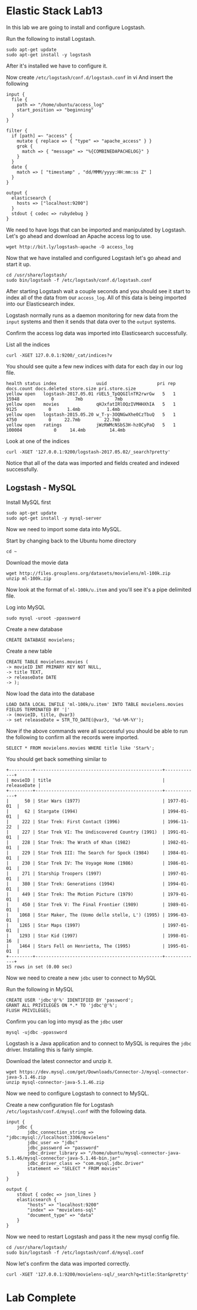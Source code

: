 # Elastic Stack Lab13
In this lab we are going to install and configure Logstash. 

Run the following to install Logstash.  
```
sudo apt-get update
sudo apt-get install -y logstash 
```

After it's installed we have to configure it.

Now create  `/etc/logstash/conf.d/logstash.conf` in vi 
And insert the following

```
input {
  file {
    path => "/home/ubuntu/access_log"
    start_position => "beginning"
  }
}

filter {
  if [path] =~ "access" {
    mutate { replace => { "type" => "apache_access" } }
    grok {
      match => { "message" => "%{COMBINEDAPACHELOG}" }
    }
  }
  date {
    match => [ "timestamp" , "dd/MMM/yyyy:HH:mm:ss Z" ]
  }
}

output {
  elasticsearch {
    hosts => ["localhost:9200"]
  }
  stdout { codec => rubydebug }
}
```

We need to have logs that can be imported and manipulated by Logstash. Let's go ahead and download an Apache access log to use. 
```
wget http://bit.ly/logstash-apache -O access_log
```

Now that we have installed and configured Logstash let's go ahead and start it up. 

```
cd /usr/share/logstash/
sudo bin/logstash -f /etc/logstash/conf.d/logstash.conf
```

After starting Logstash wait a couple seconds and you should see it start to index all of the data from our `access_log`.  All of this data is being imported into our Elasticsearch index. 

Logstash normally runs as a daemon monitoring for new data from the `input` systems and then it sends that data over to the `output` systems. 

Confirm the access log data was imported into Elasticsearch successfully. 

List all the indices 
```
curl -XGET 127.0.0.1:9200/_cat/indices?v
```

You should see quite a few new indices with data for each day in our log file. 

```
health status index               uuid                   pri rep docs.count docs.deleted store.size pri.store.size
yellow open   logstash-2017.05.01 rUEL5_TpQQGIlnTR2rwrGw   5   1      15948            0        7mb            7mb
yellow open   movies              qHJxfatIRlOQzIVMHHXhIA   5   1       9125            0      1.4mb          1.4mb
yellow open   logstash-2015.05.20 w_T-y-3OQNGwXhe0CzTbuQ   5   1       4750            0     22.7mb         22.7mb
yellow open   ratings             jWzRWMcNSbS3H-hz0CyPaQ   5   1     100004            0     14.4mb         14.4mb
```

Look at one of the indices 
```
curl -XGET '127.0.0.1:9200/logstash-2017.05.02/_search?pretty'
```

Notice that all of the data was imported and fields created and indexed successfully. 

## Logstash - MySQL 

Install MySQL first
```
sudo apt-get update 
sudo apt-get install -y mysql-server
```

Now we need to import some data into MySQL. 

Start by changing back to the Ubuntu home directory
```
cd ~
```

Download the movie data
```
wget http://files.grouplens.org/datasets/movielens/ml-100k.zip
unzip ml-100k.zip 
```

Now look at the format of `ml-100k/u.item` and you'll see it's a pipe delimited file. 

Log into MySQL 
```
sudo mysql -uroot -ppassword
```

Create a new database 
```
CREATE DATABASE movielens;
```

Create a new table
```
CREATE TABLE movielens.movies (
-> movieID INT PRIMARY KEY NOT NULL,
-> title TEXT,
-> releaseDate DATE
-> );
```


Now load the data into the database 
```
LOAD DATA LOCAL INFILE 'ml-100k/u.item' INTO TABLE movielens.movies FIELDS TERMINATED BY '|'
-> (movieID, title, @var3)
-> set releaseDate = STR_TO_DATE(@var3, '%d-%M-%Y');
```

Now if the above commands were all successful you should be able to run the following to confirm all the records were imported. 
```
SELECT * FROM movielens.movies WHERE title like 'Star%';
```

You should get back something similar to
```
+---------+------------------------------------------------+-------------+
| movieID | title                                          | releaseDate |
+---------+------------------------------------------------+-------------+
|      50 | Star Wars (1977)                               | 1977-01-01  |
|      62 | Stargate (1994)                                | 1994-01-01  |
|     222 | Star Trek: First Contact (1996)                | 1996-11-22  |
|     227 | Star Trek VI: The Undiscovered Country (1991)  | 1991-01-01  |
|     228 | Star Trek: The Wrath of Khan (1982)            | 1982-01-01  |
|     229 | Star Trek III: The Search for Spock (1984)     | 1984-01-01  |
|     230 | Star Trek IV: The Voyage Home (1986)           | 1986-01-01  |
|     271 | Starship Troopers (1997)                       | 1997-01-01  |
|     380 | Star Trek: Generations (1994)                  | 1994-01-01  |
|     449 | Star Trek: The Motion Picture (1979)           | 1979-01-01  |
|     450 | Star Trek V: The Final Frontier (1989)         | 1989-01-01  |
|    1068 | Star Maker, The (Uomo delle stelle, L') (1995) | 1996-03-01  |
|    1265 | Star Maps (1997)                               | 1997-01-01  |
|    1293 | Star Kid (1997)                                | 1998-01-16  |
|    1464 | Stars Fell on Henrietta, The (1995)            | 1995-01-01  |
+---------+------------------------------------------------+-------------+
15 rows in set (0.00 sec)
```

Now we need to create a new `jdbc` user to connect to MySQL

Run the following in MySQL 
```
CREATE USER 'jdbc'@'%' IDENTIFIED BY 'password';
GRANT ALL PRIVILEGES ON *.* TO 'jdbc'@'%';
FLUSH PRIVILEGES;
```

Confirm you can log into mysql as the `jdbc` user

```
mysql -ujdbc -ppassword
```

Logstash is a Java application and to connect to MySQL is requires the `jdbc` driver.  Installing this is fairly simple. 

Download the latest connector and unzip it.

```
wget https://dev.mysql.com/get/Downloads/Connector-J/mysql-connector-java-5.1.46.zip
unzip mysql-connector-java-5.1.46.zip
```

Now we need to configure Logstash to connect to MySQL. 

Create a new configuration file for Logstash `/etc/logstash/conf.d/mysql.conf` with the following data.
```
input {
    jdbc {
        jdbc_connection_string => "jdbc:mysql://localhost:3306/movielens"
        jdbc_user => "jdbc"
        jdbc_password => "password"
        jdbc_driver_library => "/home/ubuntu/mysql-connector-java-5.1.46/mysql-connector-java-5.1.46-bin.jar"
        jdbc_driver_class => "com.mysql.jdbc.Driver"
        statement => "SELECT * FROM movies"
    }
}

output {
    stdout { codec => json_lines }
    elasticsearch {
        "hosts" => "localhost:9200"
        "index" => "movielens-sql"
        "document_type" => "data"
    }
}
```

Now we need to restart Logstash and pass it the new mysql config file. 

```
cd /usr/share/logstash/
sudo bin/logstash -f /etc/logstash/conf.d/mysql.conf
```


Now let's confirm the data was imported correctly. 

```
curl -XGET '127.0.0.1:9200/movielens-sql/_search?q=title:Star&pretty'
```

# Lab Complete 
